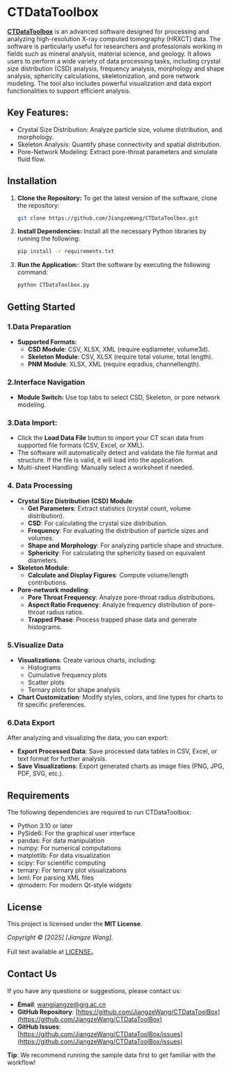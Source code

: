 # CTDataToolbox

[**CTDataToolbox**](https://github.com/JiangzeWang/CTDataToolBox) is an advanced software designed for processing and analyzing high-resolution X-ray computed tomography (HRXCT) data. The software is particularly useful for researchers and professionals working in fields such as mineral analysis, material science, and geology. It allows users to perform a wide variety of data processing tasks, including crystal size distribution (CSD) analysis, frequency analysis, morphology and shape analysis, sphericity calculations, skeletonization, and pore network modeling. The tool also includes powerful visualization and data export functionalities to support efficient analysis.

## Key Features:
  - Crystal Size Distribution: Analyze particle size, volume distribution, and morphology.
  - Skeleton Analysis: Quantify phase connectivity and spatial distribution.
  - Pore-Network Modeling: Extract pore-throat parameters and simulate fluid flow.

## Installation

1. **Clone the Repository:**
   To get the latest version of the software, clone the repository:
   ```bash
   git clone https://github.com/JiangzeWang/CTDataToolbox.git
2. **Install Dependencies:**
   Install all the necessary Python libraries by running the following:
   ```bash
   pip install -r requirements.txt
3. **Run the Application:**:
   Start the software by executing the following command:
   ```bash
   python CTDataToolbox.py
   
## Getting Started
### 1.Data Preparation
- **Supported Formats:**
  - **CSD Module**: CSV, XLSX, XML (require eqdiameter, volume3d).
  - **Skeleton Module**: CSV, XLSX (require total volume, total length).
  - **PNM Module**: XLSX, XML (require eqradius, channellength).

### 2.Interface Navigation
- **Module Switch:** Use top tabs to select CSD, Skeleton, or pore network modeling.

### 3.Data Import: 
- Click the **Load Data File** button to import your CT scan data from supported file formats (CSV, Excel, or XML).
- The software will automatically detect and validate the file format and structure. If the file is valid, it will load into the application.
- Multi-sheet Handling: Manually select a worksheet if needed.

### 4. Data Processing
- **Crystal Size Distribution (CSD) Module**: 
  - **Get Parameters**: Extract statistics (crystal count, volume distribution).
  - **CSD**: For calculating the crystal size distribution.
  - **Frequency**: For evaluating the distribution of particle sizes and volumes.
  - **Shape and Morphology**:  For analyzing particle shape and structure.
  - **Sphericity**: For calculating the sphericity based on equivalent diameters.
- **Skeleton Module**:
  - **Calculate and Display Figures**: Compute volume/length contributions.
- **Pore-network modeling**: 
  - **Pore Throat Frequency**: Analyze pore-throat radius distributions.
  - **Aspect Ratio Frequency**: Analyze frequency distribution of pore-throat radius ratios.
  - **Trapped Phase**: Process trapped phase data and generate histograms.

### 5.Visualize Data
- **Visualizations**: Create various charts, including:
  - Histograms
  - Cumulative frequency plots
  - Scatter plots
  - Ternary plots for shape analysis
- **Chart Customization**: Modify styles, colors, and line types for charts to fit specific preferences.

### 6.Data Export
After analyzing and visualizing the data, you can export:
- **Export Processed Data**: Save processed data tables in CSV, Excel, or text format for further analysis.
- **Save Visualizations**: Export generated charts as image files (PNG, JPG, PDF, SVG, etc.).

## Requirements
The following dependencies are required to run CTDataToolbox:
- Python 3.10 or later
- PySide6: For the graphical user interface
- pandas: For data manipulation
- numpy: For numerical computations
- matplotlib: For data visualization
- scipy: For scientific computing
- ternary: For ternary plot visualizations
- lxml: For parsing XML files
- qtmodern: For modern Qt-style widgets

## License
This project is licensed under the **MIT License**.

*Copyright © [2025] [Jiangze Wang].*

Full text available at [LICENSE](./LICENSE)。

## Contact Us

If you have any questions or suggestions, please contact us:

- **Email**: wangjiangze@gig.ac.cn
- **GitHub Repository**: [https://github.com/JiangzeWang/CTDataToolBox](https://github.com/JiangzeWang/CTDataToolBox)
- **GitHub Issues**: [https://github.com/JiangzeWang/CTDataToolBox/issues](https://github.com/JiangzeWang/CTDataToolBox/issues)  

**Tip**: We recommend running the sample data first to get familiar with the workflow!
